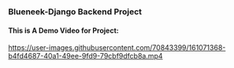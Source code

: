 ### Blueneek-Django Backend Project


#### This is A Demo Video for Project:

https://user-images.githubusercontent.com/70843399/161071368-b4fd4687-40a1-49ee-9fd9-79cbf9dfcb8a.mp4


